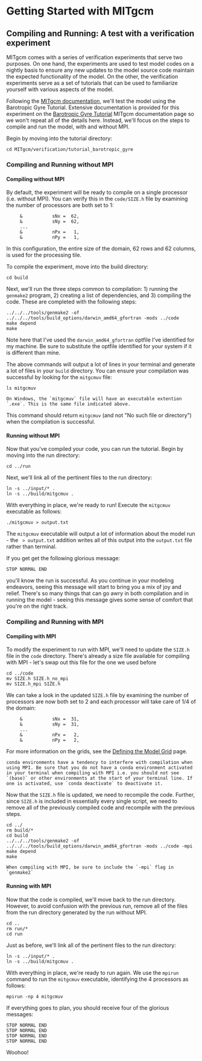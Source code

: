# Getting Started with MITgcm

## Compiling and Running: A test with a verification experiment

MITgcm comes with a series of verification experiments that serve two purposes. On one hand, the experiments are used to test model codes on a nightly basis to ensure any new updates to the model source code maintain the expected functionality of the model. On the other, the verification experiments serve as a set of tutorials that can be used to familiarize yourself with various aspects of the model. 

Following the [MITgcm documentation](https://mitgcm.readthedocs.io/en/latest/), we'll test the model using the Barotropic Gyre Tutorial. Extensive documentation is provided for this experiment on the [Barotropic Gyre Tutorial](https://mitgcm.readthedocs.io/en/latest/examples/barotropic_gyre/barotropic_gyre.html) MITgcm documentation page so we won't repeat all of the details here. Instead, we'll focus on the steps to compile and run the model, with and without MPI.

Begin by moving into the tutorial directory:
```
cd MITgcm/verification/tutorial_barotropic_gyre
```

### Compiling and Running without MPI

#### Compiling without MPI
By default, the experiment will be ready to compile on a single processor (i.e. without MPI). You can verify this in the `code/SIZE.h` file by examining the number of processors are both set to 1:
```
     &           sNx =  62,
     &           sNy =  62,
     ...
     &           nPx =   1,
     &           nPy =   1,
```
In this configuration, the entire size of the domain, 62 rows and 62 columns, is used for the processing tile.

To compile the experiment, move into the build directory:
```
cd build
```

Next, we'll run the three steps common to compilation: 1) running the `genmake2` program, 2) creating a list of dependencies, and 3) compiling the code. These are completed with the following steps:
```
../../../tools/genmake2 -of ../../../tools/build_options/darwin_amd64_gfortran -mods ../code
make depend
make
```

Note here that I've used the `darwin_amd64_gfortran` optfile I've identified for my machine. Be sure to substitute the optfile identified for your system if it is different than mine.

The above commands will output a lot of lines in your terminal and generate a lot of files in your `build` directory. You can ensure your compilation was successful by looking for the `mitgcmuv` file:
```
ls mitgcmuv
```

```{note}
On Windows, the `mitgcmuv` file will have an executable extention `.exe`. This is the same file indicated above.
```

This command should return `mitgcmuv` (and not "No such file or directory") when the compilation is successful.

#### Running without MPI
Now that you've compiled your code, you can run the tutorial. Begin by moving into the run directory:
```
cd ../run
```

Next, we'll link all of the pertinent files to the run directory:
```
ln -s ../input/* .
ln -s ../build/mitgcmuv .
```

With everything in place, we're ready to run! Execute the `mitgcmuv` executable as follows:
```
./mitgcmuv > output.txt
```

The `mitgcmuv` executable will output a lot of information about the model run - the ` > output.txt` addition writes all of this output into the `output.txt` file rather than terminal.

If you get get the following glorious message:
```
STOP NORMAL END
```
you'll know the run is successful. As you continue in your modeling endeavors, seeing this message will start to bring you a mix of joy and relief. There's so many things that can go awry in both compilation and in running the model - seeing this message gives some sense of comfort that you're on the right track.



### Compiling and Running with MPI

#### Compiling with MPI
To modify the experiment to run with MPI, we'll need to update the `SIZE.h` file in the `code` directory. There's already a size file available for compiling with MPI - let's swap out this file for the one we used before
```
cd ../code
mv SIZE.h SIZE.h_no_mpi
mv SIZE.h_mpi SIZE.h
```

We can take a look in the updated `SIZE.h` file by examining the number of processors are now both set to 2 and each processor will take care of 1/4 of the domain:
```
     &           sNx =  31,
     &           sNy =  31,
     ...
     &           nPx =   2,
     &           nPy =   2,
```
For more information on the grids, see the [Defining the Model Grid](https://profmikewood.github.io/ocean_modeling_book/mitgcm/defining_the_grid.html) page.

```{warning}
conda environments have a tendency to interfere with compilation when using MPI. Be sure that you do not have a conda environment activated in your terminal when compiling with MPI i.e. you should not see `(base)` or other environments at the start of your terminal line. If one is activated, use `conda deactivate` to deactivate it.
```

Now that the `SIZE.h` file is updated, we need to recompile the code. Further, since `SIZE.h` is included in essentially every single script, we need to remove all of the previously compiled code and recompile with the previous steps. 
```
cd ../
rm build/*
cd build
../../../tools/genmake2 -of ../../../tools/build_options/darwin_amd64_gfortran -mods ../code -mpi
make depend
make
```

```{note}
When compiling with MPI, be sure to include the `-mpi` flag in `genmake2`
```

#### Running with MPI
Now that the code is compiled, we'll move back to the run directory. However, to avoid confusion with the previous run, remove all of the files from the run directory generated by the run without MPI.
```
cd ..
rm run/*
cd run
```

Just as before, we'll link all of the pertinent files to the run directory:
```
ln -s ../input/* .
ln -s ../build/mitgcmuv .
```

With everything in place, we're ready to run again. We use the `mpirun` command to run the `mitgcmuv` executable, identifying the 4 processors as follows:
```
mpirun -np 4 mitgcmuv
```

If everything goes to plan, you should receive four of the glorious messages:
```
STOP NORMAL END
STOP NORMAL END
STOP NORMAL END
STOP NORMAL END
```

Woohoo!

